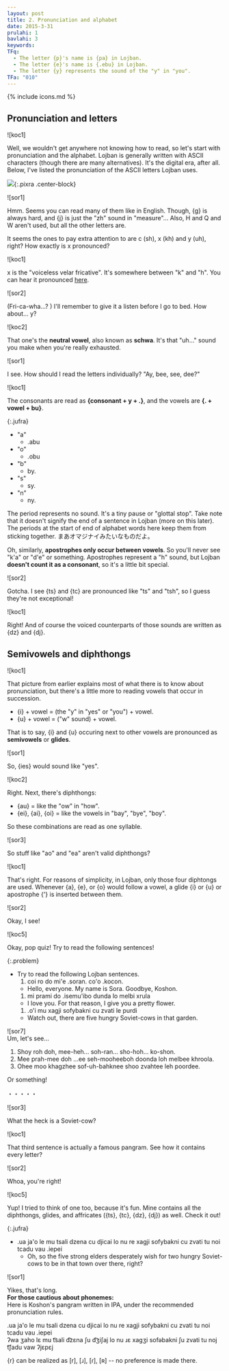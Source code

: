 ```yaml
---
layout: post
title: 2. Pronunciation and alphabet
date: 2015-3-31
prulahi: 1
bavlahi: 3
keywords:
TFq:
  - The letter {p}'s name is {pa} in Lojban.
  - The letter {e}'s name is {.ebu} in Lojban.
  - The letter {y} represents the sound of the "y" in "you".
TFa: "010"
---
```

{% include icons.md %}

## <!--発音と文字--> Pronunciation and letters

![koc1]  
<!--
じゃあ、まずは読めないと話にならないし、発音とアルファベットからやろっか。  
ロジバンは（色々あるけど）大体の人がASCIIで書いてるよ。ネットの時代だからね。  
ロジバンで使うASCII文字と、その下に発音を書いておいたよ。
-->
Well, we wouldn't get anywhere not knowing how to read, so let's start with pronunciation and the alphabet.
Lojban is generally written with ASCII characters (though there are many alternatives). It's the digital era, after all.
Below, I've listed the pronunciation of the ASCII letters Lojban uses.

![]({{site.baseurl}}/assets/pixra/nunctu/2/sance_liste.png){:.pixra .center-block}

![sor1]  
<!-- ふーむ。基本はローマ字読みでOKそうだね。ASCIIだけど、HとQとWは使わないんだね。 -->
Hmm. Seems you can read many of them like in English. Though, {g} is always hard, and {j} is just the "zh" sound in "measure"... Also, H and Q and W aren't used, but all the other letters are.

<!-- 気をつけるのは、**c（シャ音）と x（クハ音）と y（ァ）** くらいかな？xの「クハ音」って具体的にはどんな発音？ -->
It seems the ones to pay extra attention to are c (sh), x (kh) and y (uh), right? How exactly is x pronounced?

![koc1]  
<!--
xは無声軟口蓋摩擦音だよ。「カ」と「ハ」の間くらいの音。  
気になる人は [wikibooks ロジバン/発音編](https://ja.wikibooks.org/wiki/%E3%83%AD%E3%82%B8%E3%83%90%E3%83%B3/%E7%99%BA%E9%9F%B3%E3%81%99%E3%82%8B)とかが参考になるかもね。  
あ、あと [ko lojbo .iu / kgxの発音](http://guskant.github.io/kolojbo.iu/html/ch08s04.html)も参考になるかも。音が聞けるし。
-->
x is the "voiceless velar fricative". It's somewhere between "k" and "h". You can hear it pronounced [here](https://en.wikipedia.org/wiki/File:Voiceless_velar_fricative.ogg).

![sor2]  
<!--（なんこーがい…？）寝る前に覚えてたら聴いてみるよ。yはー…何？ -->
(Fri-ca-wha...? ) I'll remember to give it a listen before I go to bed. How about... y?

![koc2]  
<!-- これは**曖昧母音**ってやつだね。英語でいうと**schwa**。口を脱力させて声を出したら大体そんな感じになるよ。 -->
That one's the **neutral vowel**, also known as **schwa**. It's that "uh..." sound you make when you're really exhausted.

![sor1]  
<!-- なるほど。それぞれの文字の読み方はどうなの？エー、ビー、シー、ディー？ -->
I see. How should I read the letters individually? "Ay, bee, see, dee?"

![koc1]  
<!-- 子音のアルファベットは「**[子音] + y + .**」の形。  
母音のアルファベットは「**. + [母音] + bu**」の形だよ。-->
The consonants are read as **{consonant + y + .}**, and the vowels are **{. + vowel + bu}**.

{:.jufra}
- "a"
  - .abu
- "o"
  - .obu
- "b"
  - by.
- "s"
  - sy.
- "n"
  - ny.

<!--
ピリオドは無音。小休止だったり、声門破裂音だったり。文の終わりを表すのには使わないから注意ね（後でやります）。
アルファベットの語末や語頭のピリオドは、語と語がくっつかないようにする、まあオマジナイみたいなものだよ。
-->
The period represents no sound. It's a tiny pause or "glottal stop". Take note that it doesn't signify the end of a sentence in Lojban (more on this later). The periods at the start of end of alphabet words here keep them from sticking together. まあオマジナイみたいなものだよ。

<!--
あ、それから、**アポストロフィは必ず母音と母音の間にしか来ない** よ。「k'a」とか「d'e」みたいなことはあり得ないってことね。アポストロフィはいわゆる h の音だけど、ロジバンでは**子音として扱わない**ちょっと特別な音なんだよね。
-->
Oh, similarly, **apostrophes only occur between vowels**. So you'll never see "k'a" or "d'e" or something. Apostrophes represent a "h" sound, but Lojban **doesn't count it as a consonant**, so it's a little bit special.

![sor2]  
<!--
了解了解。tsとtcが「ツァ音」と「チャ音」になるのは分かる気がするし、まあどうってことないかな！  
-->
Gotcha. I see {ts} and {tc} are pronounced like "ts" and "tsh", so I guess they're not exceptional!

![koc1]  
<!--
もちろん、ts, tcの有声版(濁音版)「ヅァ」「ヂャ」がdz, djになるのは、わかるよね！
-->
Right! And of course the voiced counterparts of those sounds are written as {dz} and {dj}.

## Semivowels and diphthongs <!-- ## 半母音と二重母音 -->

![koc1]  
<!-- さっきの表を見れば基本的に発音は分かるんだけど、連続母音の読み方だけ覚えてて。 --> That picture from earlier explains most of what there is to know about pronunciation, but there's a little more to reading vowels that occur in succession.

<!--
- i + 母音 = ヤ音 + 母音
- u + 母音 = ワ音 + 母音
-->
- {i} + vowel = (the "y" in "yes" or "you") + vowel.
- {u} + vowel = ("w" sound) + vowel.

<!--
つまり連続母音のi,uはいわゆる**半母音** になるんだね。
-->
That is to say, {i} and {u} occuring next to other vowels are pronounced as **semivowels** or **glides**.

![sor1]  
<!--
じゃあ、ies で英語の"yes"なのか。
-->
So, {ies} would sound like "yes".

![koc2]  
<!--
そそ。あとは二重母音。
--> Right. Next, there's diphthongs:

<!--
- au = uがワ音子音化
- ei, ai, oi= iがヤ音子音化
-->
- {au} = like the "ow" in "how".
- {ei}, {ai}, {oi} = like the vowels in "bay", "bye", "boy".

<!--
つまり、これらは一音節で読めってことです。
--> So these combinations are read as one syllable.

![sor3]  
<!-- aoとかeaとかは二重母音化しないの？ -->
So stuff like "ao" and "ea" aren't valid diphthongs?

![koc1]  
<!--
そうだね。紆余曲折あって、ロジバンでは上の4つのみを二重母音としてるね。  
基本的にロジバンで a,e,o をつなぐ時はその間に i, u, ’(アポストロフィ)を入れておきましょう。
-->
That's right. For reasons of simplicity, in Lojban, only those four diphtongs are used.
Whenever {a}, {e}, or {o} would follow a vowel, a glide {i} or {u} or apostrophe {'} is inserted between them.

![sor2]  
<!--
なるほどねー
-->
Okay, I see!

![koc5]  
<!-- じゃあ問題！次の文を読んでみて！ -->
Okay, pop quiz! Try to read the following sentences!

<!--
{:.problem}
- 次のロジバン文を読んでみよう。
  1. coi ro do mi'e .soran. co'o .kocon.
    - こんにちは皆さん、私はソラです。さよならコション。
  1. mi prami do .isemu'ibo dunda lo melbi xrula
    - 私はあなたを愛するので、美しい花をあげる。
  1. .o'i mu xagji sofybakni cu zvati le purdi
    - むむ、5頭の飢えたソビエト牛があの庭にいるぞ。
-->

{:.problem}
- Try to read the following Lojban sentences.
  1. coi ro do mi'e .soran. co'o .kocon.
    - Hello, everyone. My name is Sora. Goodbye, Koshon.
  1. mi prami do .isemu'ibo dunda lo melbi xrula
    - I love you. For that reason, I give you a pretty flower.
  1. .o'i mu xagji sofybakni cu zvati le purdi
    - Watch out, there are five hungry Soviet-cows in that garden.

![sor7]  
Um, let's see...

<!--
1. しょィ ろ ど みへ 、そらン、しょほ、こしょン
2. み プらみ ど、 いせむひぼ どぅンだ るぉ めルゥび フゥるるぁ
3. 、おひ む はぁグじ そファぁばクに しゅ ズゔぁてぃ るぇ ぷルでぃ
-->
1. Shoy roh doh, mee-heh... soh-ran... sho-hoh... ko-shon.
2. Mee prah-mee doh ...ee seh-mooheeboh doonda loh melbee khroola.
3. Ohee moo khagzhee sof-uh-bahknee shoo zvahtee leh poordee.

Or something!

・・・・・

![sor3]  
<!-- ソビエト牛ってなんやねん --> What the heck is a Soviet-cow?

![koc1]  
<!-- 3つ目は実は、有名なパングラムなんだよ。全部の文字が入ってるでしょ？ --> That third sentence is actually a famous pangram. See how it contains every letter?

![sor2]  
<!-- わ、ほんとだ！ --> Whoa, you're right!

![koc5]  
<!-- ね。面白いから私も考えてみたよ。私のは二重母音と半母音も破擦音(ts, tc, dz, dj)も完備！どや！ --> Yup! I tried to think of one too, because it's fun. Mine contains all the diphthongs, glides, and affricates ({ts}, {tc}, {dz}, {dj}) as well. Check it out!

{:.jufra}
- .ua ja'o le mu tsali dzena cu djicai lo nu re xagji sofybakni cu zvati tu noi tcadu vau .iepei  
  - <!-- ああ、ということは、あの５人の強い先輩は２頭の飢えたソビエト牛があそこの街にいることを強く欲しているんだね？ --> Oh, so the five strong elders desperately wish for two hungry Soviet-cows to be in that town over there, right?

![sor1]  
<!--長えよ--> Yikes, that's long.

<div class="note">
<b><!--音韻に注意深い人へ：--> For those cautious about phonemes:</b><br>
<!--推奨されている発音のIPAを使って、上のコションのパングラムの発音例を書いておきます。 --> Here is Koshon's pangram written in IPA, under the recommended pronunciation rules.
<p>.ua ja'o le mu tsali dzena cu djicai lo nu re xagji sofybakni cu zvati tu noi tcadu vau .iepei<br>
ʔwa ʒaho lɛ mu t͡sali d͡zɛna ʃu d͡ʒiʃaj lo nu ɹɛ xagʒi sofəbakni ʃu zvati tu noj t͡ʃadu vaw ʔjɛpɛj</p>
<!-- また、"r" は、[r], [ɹ], [ɾ], [ʀ] のどの発音も同程度に認められています。 --> {r} can be realized as [r], [ɹ], [ɾ], [ʀ] -- no preference is made there.
<!--（<a href="http://ponjbogri.github.io/cll-ja/chapter3.html">参考</a>）--></div>

